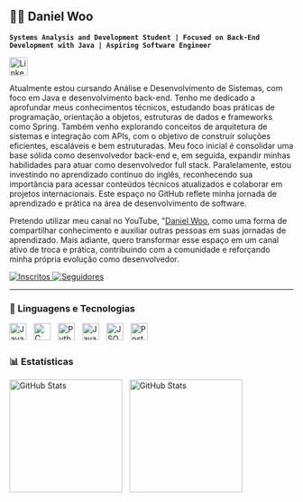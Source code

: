 ## 🧑‍💻 Daniel Woo
**`Systems Analysis and Development Student | Focused on Back-End Development with Java | Aspiring Software Engineer`**

<a href="https://www.linkedin.com/in/daniel-woo-193656239/">
  <img
    width="32px"
    alt="LinkedIn"
    title="LinkedIn"
    src="https://cdn-icons-png.flaticon.com/512/174/174857.png"
  />
</a>


Atualmente estou cursando Análise e Desenvolvimento de Sistemas, com foco em Java e desenvolvimento back-end. Tenho me dedicado a aprofundar meus conhecimentos técnicos, estudando boas práticas de programação, orientação a objetos, estruturas de dados e frameworks como Spring. Também venho explorando conceitos de arquitetura de sistemas e integração com APIs, com o objetivo de construir soluções eficientes, escaláveis e bem estruturadas. Meu foco inicial é consolidar uma base sólida como desenvolvedor back-end e, em seguida, expandir minhas habilidades para atuar como desenvolvedor full stack. Paralelamente, estou investindo no aprendizado contínuo do inglês, reconhecendo sua importância para acessar conteúdos técnicos atualizados e colaborar em projetos internacionais. Este espaço no GitHub reflete minha jornada de aprendizado e prática na área de desenvolvimento de software.

Pretendo utilizar meu canal no YouTube, "[Daniel Woo]("https://youtube.com/@danielwoo78?si=i2S6SRo1Y3T91gCD"), como uma forma de compartilhar conhecimento e auxiliar outras pessoas em suas jornadas de aprendizado. Mais adiante, quero transformar esse espaço em um canal ativo de troca e prática, contribuindo com a comunidade e reforçando minha própria evolução como desenvolvedor.


<p align="left">
    <a href="https://youtube.com/@danielwoo78?si=i2S6SRo1Y3T91gCD">
        <img 
            alt="Inscritos" 
            title="Inscreva-se" 
            src="https://custom-icon-badges.demolab.com/youtube/channel/subscribers/UCKSnnhk2eBoM-ZRo9Q_zAaw?color=%23E05D44&label=Inscreva-se&logo=video&logoColor=white&style=for-the-badge&labelColor=CE4630"
        />
    </a>
    </a>
    <a href="https://github.com/danielwooo-h?tab=followers">
        <img 
            alt="Seguidores" 
            title="Me siga no GitHub" 
            src="https://custom-icon-badges.demolab.com/github/followers/danielwooo-h?color=236ad3&labelColor=1155ba&style=for-the-badge&logo=github&label=Seguidores&logoColor=white"
        />
    </a>
</p>

---
### 🤖 Linguagens e Tecnologias 

<img 
  align="left"
  alt="Java"
  title="Java"
  width="30px"
  style="padding-right: 10px;"
  src="https://cdn.jsdelivr.net/gh/devicons/devicon@latest/icons/java/java-original-wordmark.svg"
/>
<img 
  align="left"
  alt="C"
  title="C"
  width="30px"
  style="padding-right: 10px;"
  src="https://cdn.jsdelivr.net/gh/devicons/devicon@latest/icons/c/c-original.svg" 
/>
<img 
  align="left"
  alt="Python"
  title="Python"
  width="30px"
  style="padding-right: 10px;"
  src="https://cdn.jsdelivr.net/gh/devicons/devicon@latest/icons/python/python-original.svg" 
/>
<img 
  align="left"
  alt="JavaScript"
  title="JavaScript"
  width="30px"
  style="padding-right: 10px;"
  src="https://cdn.jsdelivr.net/gh/devicons/devicon@latest/icons/javascript/javascript-original.svg" 
/>
<img 
  align="left"
  alt="JSON"
  title="JSON"
  width="30px"
  style="padding-right: 10px;"
   src="https://cdn.jsdelivr.net/gh/devicons/devicon@latest/icons/json/json-original.svg" 
/>
<img 
  align="left"
  alt="Postman"
  title="Postman"
  width="30px"
  style="padding-right: 10px;"
  src="https://cdn.jsdelivr.net/gh/devicons/devicon@latest/icons/postman/postman-original.svg" 
/>

<br/>
<br/>

### 📊 Estatísticas
<p>
  <img 
    align="left" 
    alt="GitHub Stats" 
    height="200" 
    style="padding-right: 10px;" 
    src="https://github-readme-stats.vercel.app/api?username=danielwooo-h&show_icons=true&theme=tokyonight&include_all_commits=true&locale=pt-br" 
  />

<img 
      align="left" 
      alt="GitHub Stats" 
      height="200" 
      src="https://github-readme-stats.vercel.app/api/top-langs/?username=danielwooo-h&theme=tokyonight&layout=compact&custom_title=Tecnologias&langs_count=9" 
  />

</p>





          
